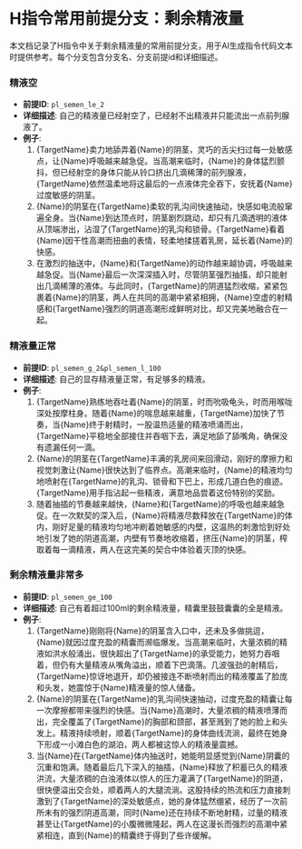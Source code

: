 # H指令常用前提分支：剩余精液量

本文档记录了H指令中关于剩余精液量的常用前提分支，用于AI生成指令代码文本时提供参考。每个分支包含分支名、分支前提id和详细描述。

### 精液空
- **前提ID**: `pl_semen_le_2`
- **详细描述**: 自己的精液量已经射空了，已经射不出精液并只能流出一点前列腺液了。
- **例子**:
  1. {TargetName}卖力地舔弄着{Name}的阴茎，灵巧的舌尖扫过每一处敏感点，让{Name}呼吸越来越急促。当高潮来临时，{Name}的身体猛烈颤抖，但已经射空的身体只能从铃口挤出几滴稀薄的前列腺液，{TargetName}依然温柔地将这最后的一点液体完全吞下，安抚着{Name}过度敏感的阴茎。
  2. {Name}的阴茎在{TargetName}柔软的乳沟间快速抽动，快感如电流般窜遍全身。当{Name}到达顶点时，阴茎剧烈跳动，却只有几滴透明的液体从顶端渗出，沾湿了{TargetName}的乳沟和锁骨。{TargetName}看着{Name}因干性高潮而扭曲的表情，轻柔地揉搓着乳房，延长着{Name}的快感。
  3. 在激烈的抽送中，{Name}和{TargetName}的动作越来越协调，呼吸越来越急促。当{Name}最后一次深深插入时，尽管阴茎强烈抽搐，却只能射出几滴稀薄的液体。与此同时，{TargetName}的阴道猛烈收缩，紧紧包裹着{Name}的阴茎，两人在共同的高潮中紧紧相拥，{Name}空虚的射精感和{TargetName}强烈的阴道高潮形成鲜明对比，却又完美地融合在一起。

### 精液量正常
- **前提ID**: `pl_semen_g_2&pl_semen_l_100`
- **详细描述**: 自己的显存精液量正常，有足够多的精液。
- **例子**:
  1. {TargetName}熟练地吞吐着{Name}的阴茎，时而吮吸龟头，时而用喉咙深处按摩柱身。随着{Name}的喘息越来越重，{TargetName}加快了节奏，当{Name}终于射精时，一股温热适量的精液喷涌而出，{TargetName}平稳地全部接住并吞咽下去，满足地舔了舔嘴角，确保没有遗漏任何一滴。
  2. {Name}的阴茎在{TargetName}丰满的乳房间来回滑动，刚好的摩擦力和视觉刺激让{Name}很快达到了临界点。高潮来临时，{Name}的精液均匀地喷射在{TargetName}的乳沟、锁骨和下巴上，形成几道白色的痕迹。{TargetName}用手指沾起一些精液，满意地品尝着这份特别的奖励。
  3. 随着抽插的节奏越来越快，{Name}和{TargetName}的呼吸也越来越急促。在一次默契的深入后，{Name}将精液尽数释放在{TargetName}的体内，刚好足量的精液均匀地冲刷着她敏感的内壁，这温热的刺激恰到好处地引发了她的阴道高潮，内壁有节奏地收缩着，挤压{Name}的阴茎，榨取着每一滴精液，两人在这完美的契合中体验着灭顶的快感。

### 剩余精液量非常多
- **前提ID**: `pl_semen_ge_100`
- **详细描述**: 自己有着超过100ml的剩余精液量，精囊里鼓鼓囊囊的全是精液。
- **例子**:
  1. {TargetName}刚刚将{Name}的阴茎含入口中，还未及多做挑逗，{Name}就因过度充盈的精囊而濒临爆发。当高潮来临时，大量浓稠的精液如洪水般涌出，很快超出了{TargetName}的承受能力，她努力吞咽着，但仍有大量精液从嘴角溢出，顺着下巴滴落。几波强劲的射精后，{TargetName}惊讶地退开，却仍被接连不断喷射而出的精液覆盖了脸庞和头发，她震惊于{Name}精液量的惊人储备。
  2. {Name}的阴茎在{TargetName}的乳沟间快速抽动，过度充盈的精囊让每一次摩擦都带来强烈的快感。当{Name}高潮时，大量浓稠的精液喷薄而出，完全覆盖了{TargetName}的胸部和颈部，甚至溅到了她的脸上和头发上。精液持续喷射，顺着{TargetName}的身体曲线流淌，最终在她身下形成一小滩白色的湖泊，两人都被这惊人的精液量震撼。
  3. 当{Name}在{TargetName}体内抽送时，她能明显感觉到{Name}阴囊的沉重和饱满。随着最后几下深入的抽插，{Name}释放了积蓄已久的精液洪流，大量浓稠的白浊液体以惊人的压力灌满了{TargetName}的阴道，很快便溢出交合处，顺着两人的大腿流淌。这股持续的热流和压力直接刺激到了{TargetName}的深处敏感点，她的身体猛然绷紧，经历了一次前所未有的强烈阴道高潮，同时{Name}还在持续不断地射精，过量的精液甚至让{TargetName}的小腹微微隆起，两人在这漫长而强烈的高潮中紧紧相连，直到{Name}的精囊终于得到了些许缓解。